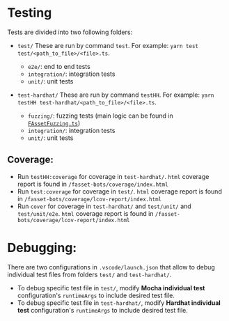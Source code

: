 # Testing

Tests are divided into two following folders:

* `test/` These are run by command `test`.
For example: `yarn test test/<path_to_file>/<file>.ts`.
    - `e2e/`:  end to end tests
    - `integration/`: integration tests
    - `unit/`: unit tests

* `test-hardhat/` These are run by command `testHH`.
For example: `yarn testHH test-hardhat/<path_to_file>/<file>.ts`.
    - `fuzzing/`:  fuzzing tests (main logic can be found in [`FAssetFuzzing.ts`](../test-hardhat/fuzzing/FAssetFuzzing.ts))
    - `integration/`: integration tests
    - `unit/`: unit tests

## Coverage:

* Run `testHH:coverage` for coverage in `test-hardhat/`. `html` coverage report is found in `/fasset-bots/coverage/index.html`
* Run `test:coverage` for coverage in `test/`. `html` coverage report is found in `/fasset-bots/coverage/lcov-report/index.html`
* Run `cover` for coverage in `test-hardhat/` and `test/unit/` and `test/unit/e2e`. `html` coverage report is found in `/fasset-bots/coverage/lcov-report/index.html`

# Debugging:
There are two configurations in `.vscode/launch.json` that allow to debug individual test files from folders `test/` and `test-hardhat/`.

*  To debug specific test file in `test/`, modify **Mocha individual test** configuration's `runtimeArgs` to include desired test file.
*  To debug specific test file in `test-hardhat/`, modify **Hardhat individual test** configuration's `runtimeArgs` to include desired test file.